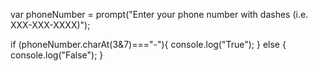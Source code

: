 var phoneNumber = prompt("Enter your phone number with dashes (i.e. XXX-XXX-XXXX)");

if (phoneNumber.charAt(3&7)==="-"){
  console.log("True");
}
else {
  console.log("False");
}
